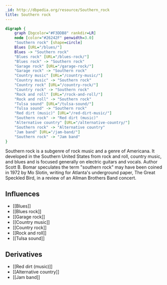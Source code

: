 ```yaml
---
_id: http://dbpedia.org/resource/Southern_rock
title: Southern rock
---
```


```dot
digraph {
	graph [bgcolor="#F3DDB8" rankdir=LR]
	node [color="#26242F" penwidth=3.0]
	"Southern rock" [shape=circle]
	Blues [URL="/blues/"]
	Blues -> "Southern rock"
	"Blues rock" [URL="/blues-rock/"]
	"Blues rock" -> "Southern rock"
	"Garage rock" [URL="/garage-rock/"]
	"Garage rock" -> "Southern rock"
	"Country music" [URL="/country-music/"]
	"Country music" -> "Southern rock"
	"Country rock" [URL="/country-rock/"]
	"Country rock" -> "Southern rock"
	"Rock and roll" [URL="/rock-and-roll/"]
	"Rock and roll" -> "Southern rock"
	"Tulsa sound" [URL="/tulsa-sound/"]
	"Tulsa sound" -> "Southern rock"
	"Red dirt (music)" [URL="/red-dirt-music/"]
	"Southern rock" -> "Red dirt (music)"
	"Alternative country" [URL="/alternative-country/"]
	"Southern rock" -> "Alternative country"
	"Jam band" [URL="/jam-band/"]
	"Southern rock" -> "Jam band"
}
```

Southern rock is a subgenre of rock music and a genre of Americana. It developed in the Southern United States from rock and roll, country music, and blues and is focused generally on electric guitars and vocals. Author Scott B. Bomar speculates the term "southern rock" may have been coined in 1972 by Mo Slotin, writing for Atlanta's underground paper, The Great Speckled Bird, in a review of an Allman Brothers Band concert.

## Influences
- [[Blues]]
- [[Blues rock]]
- [[Garage rock]]
- [[Country music]]
- [[Country rock]]
- [[Rock and roll]]
- [[Tulsa sound]]

## Derivatives
- [[Red dirt (music)]]
- [[Alternative country]]
- [[Jam band]]
